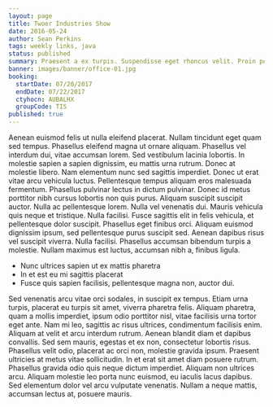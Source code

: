 ```yaml
---
layout: page
title: Twoer Industries Show
date: 2016-05-24
author: Sean Perkins
tags: weekly links, java
status: published
summary: Praesent a ex turpis. Suspendisse eget rhoncus velit. Proin porta.
banner: images/banner/office-01.jpg
booking:
  startDate: 07/20/2017
  endDate: 07/22/2017
  ctyhocn: AUBALHX
  groupCode: TIS
published: true
---
```

Aenean euismod felis ut nulla eleifend placerat. Nullam tincidunt eget quam sed tempus. Phasellus eleifend magna ut ornare aliquam. Phasellus vel interdum dui, vitae accumsan lorem. Sed vestibulum lacinia lobortis. In molestie sapien a sapien dignissim, eu mattis urna rutrum. Donec at molestie libero. Nam elementum nunc sed sagittis imperdiet. Donec ut erat vitae arcu vehicula luctus. Pellentesque tempus aliquam eros malesuada fermentum. Phasellus pulvinar lectus in dictum pulvinar.
Donec id metus porttitor nibh cursus lobortis non quis purus. Aliquam suscipit suscipit auctor. Nulla ac pellentesque lorem. Nulla vel venenatis dui. Mauris vehicula quis neque et tristique. Nulla facilisi. Fusce sagittis elit in felis vehicula, et pellentesque dolor suscipit. Phasellus eget finibus orci. Aliquam euismod dignissim ipsum, sed pellentesque purus suscipit sed. Aenean dapibus risus vel suscipit viverra. Nulla facilisi. Phasellus accumsan bibendum turpis a molestie. Nullam maximus est luctus, accumsan nibh a, finibus ligula.

* Nunc ultrices sapien ut ex mattis pharetra
* In et est eu mi sagittis placerat
* Fusce quis sapien facilisis, pellentesque magna non, auctor dui.

Sed venenatis arcu vitae orci sodales, in suscipit ex tempus. Etiam urna turpis, placerat eu turpis sit amet, viverra pharetra felis. Aliquam pharetra, quam a mollis imperdiet, ipsum odio porttitor nisl, vitae facilisis urna tortor eget ante. Nam mi leo, sagittis ac risus ultrices, condimentum facilisis enim. Aliquam at velit et arcu interdum rutrum. Aenean blandit diam et dapibus convallis. Sed sem mauris, egestas et ex non, consectetur lobortis risus. Phasellus velit odio, placerat ac orci non, molestie gravida ipsum. Praesent ultricies at metus vitae sollicitudin. In et erat sit amet diam posuere rutrum. Phasellus gravida odio quis neque dictum imperdiet. Aliquam non ultrices arcu. Aliquam molestie leo porta nunc euismod, eu iaculis lacus dapibus. Sed elementum dolor vel arcu vulputate venenatis. Nullam a neque mattis, accumsan lectus at, posuere mauris.
